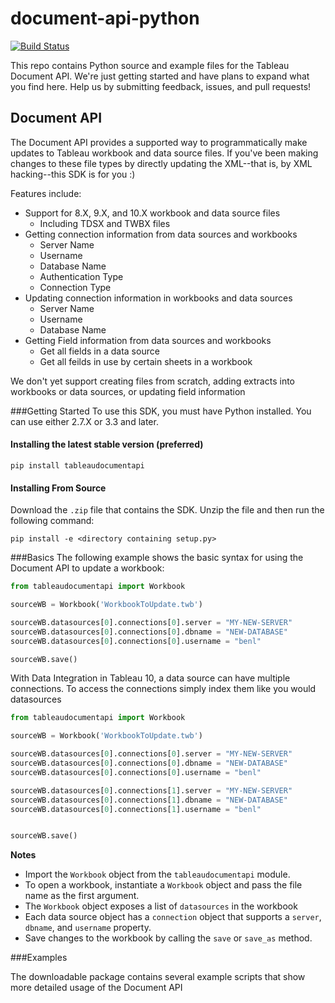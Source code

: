 # document-api-python

[![Build Status](https://travis-ci.org/tableau/document-api-python.svg?branch=master)](https://travis-ci.org/tableau/document-api-python)

This repo contains Python source and example files for the Tableau Document API. We're just getting started and have plans to expand what you find here. Help us by submitting feedback, issues, and pull requests!

Document API
---------------
The Document API provides a supported way to programmatically make updates to Tableau workbook and data source files. If you've been making changes to these file types by directly updating the XML--that is, by XML hacking--this SDK is for you :)

Features include:
- Support for 8.X, 9.X, and 10.X workbook and data source files
  - Including TDSX and TWBX files
- Getting connection information from data sources and workbooks
  - Server Name
  - Username
  - Database Name
  - Authentication Type
  - Connection Type
- Updating connection information in workbooks and data sources
  - Server Name
  - Username
  - Database Name
- Getting Field information from data sources and workbooks
  - Get all fields in a data source
  - Get all feilds in use by certain sheets in a workbook

We don't yet support creating files from scratch, adding extracts into workbooks or data sources, or updating field information


###Getting Started
To use this SDK, you must have Python installed. You can use either 2.7.X or 3.3 and later.

#### Installing the latest stable version (preferred)

```text
pip install tableaudocumentapi
```

#### Installing From Source

Download the `.zip` file that contains the SDK. Unzip the file and then run the following command:

```text
pip install -e <directory containing setup.py>
```

###Basics
The following example shows the basic syntax for using the Document API to update a workbook:

```python
from tableaudocumentapi import Workbook

sourceWB = Workbook('WorkbookToUpdate.twb')

sourceWB.datasources[0].connections[0].server = "MY-NEW-SERVER"
sourceWB.datasources[0].connections[0].dbname = "NEW-DATABASE"
sourceWB.datasources[0].connections[0].username = "benl"

sourceWB.save()
```

With Data Integration in Tableau 10, a data source can have multiple connections. To access the connections simply index them like you would datasources

```python
from tableaudocumentapi import Workbook

sourceWB = Workbook('WorkbookToUpdate.twb')

sourceWB.datasources[0].connections[0].server = "MY-NEW-SERVER"
sourceWB.datasources[0].connections[0].dbname = "NEW-DATABASE"
sourceWB.datasources[0].connections[0].username = "benl"

sourceWB.datasources[0].connections[1].server = "MY-NEW-SERVER"
sourceWB.datasources[0].connections[1].dbname = "NEW-DATABASE"
sourceWB.datasources[0].connections[1].username = "benl"


sourceWB.save()
```


**Notes**

- Import the `Workbook` object from the `tableaudocumentapi` module.
- To open a workbook, instantiate a `Workbook` object and pass the file name as the first argument.
- The `Workbook` object exposes a list of `datasources` in the workbook
- Each data source object has a `connection` object that supports a `server`, `dbname`, and `username` property.
- Save changes to the workbook by calling the `save` or `save_as` method.



###Examples

The downloadable package contains several example scripts that show more detailed usage of the Document API
